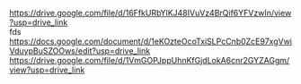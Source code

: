 https://drive.google.com/file/d/16FfkURbYlKJ48IVuVz4BrQif6YFVzwIn/view?usp=drive_link
<br>
fds
https://docs.google.com/document/d/1eKOzteOcoTxiSLPcCnb0ZcE97xgVwiVduypBuSZOOws/edit?usp=drive_link
<br>
https://drive.google.com/file/d/1VmGOPJppUhnKfGjdLokA6cnr2GYZAGgm/view?usp=drive_link
